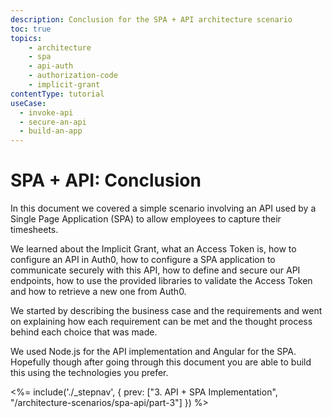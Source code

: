 ```yaml
---
description: Conclusion for the SPA + API architecture scenario
toc: true
topics:
    - architecture
    - spa
    - api-auth
    - authorization-code
    - implicit-grant
contentType: tutorial
useCase:
  - invoke-api
  - secure-an-api
  - build-an-app
---
```


# SPA + API: Conclusion

In this document we covered a simple scenario involving an API used by a Single Page Application (SPA) to allow employees to capture their timesheets.

We learned about the Implicit Grant, what an Access Token is, how to configure an API in Auth0, how to configure a SPA application to communicate securely with this API, how to define and secure our API endpoints, how to use the provided libraries to validate the Access Token and how to retrieve a new one from Auth0.

We started by describing the business case and the requirements and went on explaining how each requirement can be met and the thought process behind each choice that was made.

We used Node.js for the API implementation and Angular for the SPA. Hopefully though after going through this document you are able to build this using the technologies you prefer.

<%= include('./_stepnav', {
 prev: ["3. API + SPA Implementation", "/architecture-scenarios/spa-api/part-3"]
}) %>